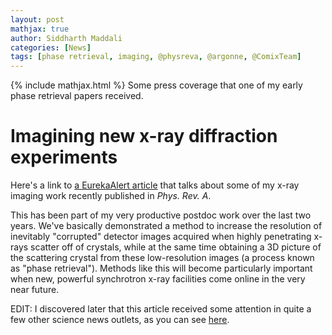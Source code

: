 ```yaml
---
layout: post
mathjax: true
author: Siddharth Maddali
categories: [News]
tags: [phase retrieval, imaging, @physreva, @argonne, @ComixTeam]
---
```


{% include mathjax.html %}
Some press coverage that one of my early phase retrieval papers received. 

# Imagining new x-ray diffraction experiments

Here's a link to <a href="https://www.eurekalert.org/pub_releases/2019-07/dnl-asf071819.php">a EurekaAlert article</a> that talks about some of my x-ray imaging work recently published in _Phys. Rev. A_.

This has been part of my very productive postdoc work over the last two years. 
We've basically demonstrated a method to increase the resolution of inevitably "corrupted" detector images acquired when highly penetrating x-rays scatter off of crystals, while at the same time obtaining a 3D picture of the scattering crystal from these low-resolution images (a process known as "phase retrieval"). 
Methods like this will become particularly important when new, powerful synchrotron x-ray facilities come online in the very near future.

EDIT: I discovered later that this article received some attention in quite a few other science news outlets, as you can see [here](https://www.altmetric.com/details/51255773/news).


